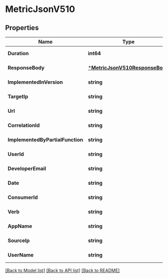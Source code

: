 # MetricJsonV510

## Properties
Name | Type | Description | Notes
------------ | ------------- | ------------- | -------------
**Duration** | **int64** |  | [default to null]
**ResponseBody** | [***MetricJsonV510ResponseBody**](MetricJsonV510_response_body.md) |  | [default to null]
**ImplementedInVersion** | **string** |  | [default to null]
**TargetIp** | **string** |  | [default to null]
**Url** | **string** |  | [default to null]
**CorrelationId** | **string** |  | [default to null]
**ImplementedByPartialFunction** | **string** |  | [default to null]
**UserId** | **string** |  | [default to null]
**DeveloperEmail** | **string** |  | [default to null]
**Date** | **string** |  | [default to null]
**ConsumerId** | **string** |  | [default to null]
**Verb** | **string** |  | [default to null]
**AppName** | **string** |  | [default to null]
**SourceIp** | **string** |  | [default to null]
**UserName** | **string** |  | [default to null]

[[Back to Model list]](../README.md#documentation-for-models) [[Back to API list]](../README.md#documentation-for-api-endpoints) [[Back to README]](../README.md)


